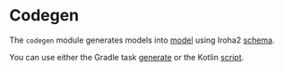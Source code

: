 # Codegen

The `codegen` module generates models into [model](../model) using Iroha2 [schema](./src/main/resources/schema.json).

You can use either the Gradle task [generate](./build.gradle) or the Kotlin [script](./src/main/kotlin/jp/co/soramitsu/iroha2/EntryPoint.kt).
